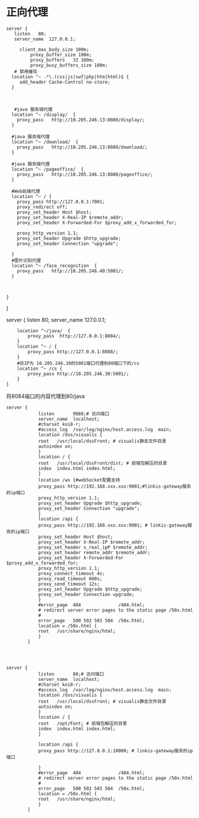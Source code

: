 # 正向代理





    server {
       listen   80;
       server_name  127.0.0.1;

         client_max_body_size 100m;
             proxy_buffer_size 100m;
             proxy_buffers   32 100m;
             proxy_busy_buffers_size 100m;
       # 禁用缓存
      location ^~ .*\.(css|js|swf|php|htm|html)$ {
         add_header Cache-Control no-store;
      }



       #java 服务端代理
      location ^~ /display/  {
        proxy_pass   http://10.205.246.13:8080/display/;
      }

      #java 服务端代理
      location ^~ /download/  {
        proxy_pass   http://10.205.246.13:8080/download/;
      }

      #java 服务端代理
      location ^~ /pageoffice/  {
        proxy_pass   http://10.205.246.13:8080/pageoffice/;
      }

      #Web前端代理
      location ^~ / {
        proxy_pass http://127.0.0.1:7001;
        proxy_redirect off;
        proxy_set_header Host $host;
        proxy_set_header X-Real-IP $remote_addr;
        proxy_set_header X-Forwarded-For $proxy_add_x_forwarded_for;

        proxy_http_version 1.1;
        proxy_set_header Upgrade $http_upgrade;
        proxy_set_header Connection "upgrade";

      }
      #图片识别代理
      location ^~ /face_recognition  {
        proxy_pass   http://10.205.246.40:5001/;
      }



    }
}



server {
        listen   80;
        server_name  127.0.0.1;

        location ^~/java/  {
            proxy_pass  http://127.0.0.1:8084/;
        }
        location ^~ / {
            proxy_pass http://127.0.0.1:8088/;
        }
        #将IP为 10.205.246.30的5001端口代理到80端口下的/cs
        location ^~ /cs {
            proxy_pass http://10.205.246.30:5001/;
        }
    }


将8084端口的内容代理到80/java



```
server {
            listen       9088;# 访问端口
            server_name  localhost;
            #charset koi8-r;
            #access_log  /var/log/nginx/host.access.log  main;
            location /dss/visualis {
            root   /usr/local/dssFront; # visualis静态文件目录
            autoindex on;
            }
            location / {
            root   /usr/local/dssFront/dist; # 前端包解压的目录
            index  index.html index.html;
            }
            location /ws {#webSocket配置支持
            proxy_pass http://192.168.xxx.xxx:9001;#linkis-gateway服务的ip端口
            proxy_http_version 1.1;
            proxy_set_header Upgrade $http_upgrade;
            proxy_set_header Connection "upgrade";
            }
            location /api {
            proxy_pass http://192.168.xxx.xxx:9001; # linkis-gateway服务的ip端口
            proxy_set_header Host $host;
            proxy_set_header X-Real-IP $remote_addr;
            proxy_set_header x_real_ipP $remote_addr;
            proxy_set_header remote_addr $remote_addr;
            proxy_set_header X-Forwarded-For $proxy_add_x_forwarded_for;
            proxy_http_version 1.1;
            proxy_connect_timeout 4s;
            proxy_read_timeout 600s;
            proxy_send_timeout 12s;
            proxy_set_header Upgrade $http_upgrade;
            proxy_set_header Connection upgrade;
            }
            #error_page  404              /404.html;
            # redirect server error pages to the static page /50x.html
            #
            error_page   500 502 503 504  /50x.html;
            location = /50x.html {
            root   /usr/share/nginx/html;
            }
        }



```


```

server {
            listen       80;# 访问端口
            server_name  localhost;
            #charset koi8-r;
            #access_log  /var/log/nginx/host.access.log  main;
            location /dss/visualis {
            root   /usr/local/dssFront; # visualis静态文件目录
            autoindex on;
            }
            location / {
            root   /opt/Font; # 前端包解压的目录
            index  index.html index.html;
            }
    
            location /api {
            proxy_pass http://127.0.0.1:10000; # linkis-gateway服务的ip端口
            
            }
            #error_page  404              /404.html;
            # redirect server error pages to the static page /50x.html
            #
            error_page   500 502 503 504  /50x.html;
            location = /50x.html {
            root   /usr/share/nginx/html;
            }
        }

```
